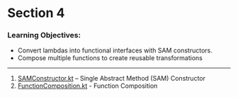 # Section 4

### Learning Objectives:

- Convert lambdas into functional interfaces with SAM constructors.
- Compose multiple functions to create reusable transformations

---

1. [SAMConstructor.kt](./SAMConstructor.kt) – Single Abstract Method (SAM) Constructor
2. [FunctionComposition.kt](./FunctionComposition.kt) - Function Composition
